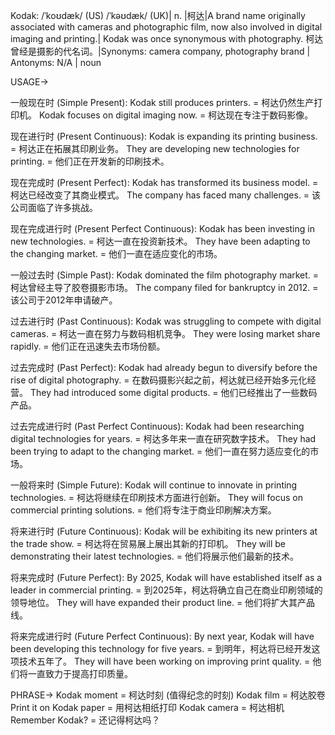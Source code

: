 Kodak: /ˈkoʊdæk/ (US) /ˈkəʊdæk/ (UK)| n. |柯达|A brand name originally associated with cameras and photographic film, now also involved in digital imaging and printing.| Kodak was once synonymous with photography. 柯达曾经是摄影的代名词。|Synonyms: camera company, photography brand | Antonyms: N/A | noun

USAGE->

一般现在时 (Simple Present):
Kodak still produces printers. = 柯达仍然生产打印机。
Kodak focuses on digital imaging now. = 柯达现在专注于数码影像。

现在进行时 (Present Continuous):
Kodak is expanding its printing business. = 柯达正在拓展其印刷业务。
They are developing new technologies for printing. = 他们正在开发新的印刷技术。

现在完成时 (Present Perfect):
Kodak has transformed its business model. = 柯达已经改变了其商业模式。
The company has faced many challenges. =  该公司面临了许多挑战。

现在完成进行时 (Present Perfect Continuous):
Kodak has been investing in new technologies. = 柯达一直在投资新技术。
They have been adapting to the changing market. = 他们一直在适应变化的市场。

一般过去时 (Simple Past):
Kodak dominated the film photography market. = 柯达曾经主导了胶卷摄影市场。
The company filed for bankruptcy in 2012. =  该公司于2012年申请破产。

过去进行时 (Past Continuous):
Kodak was struggling to compete with digital cameras. = 柯达一直在努力与数码相机竞争。
They were losing market share rapidly. = 他们正在迅速失去市场份额。

过去完成时 (Past Perfect):
Kodak had already begun to diversify before the rise of digital photography. = 在数码摄影兴起之前，柯达就已经开始多元化经营。
They had introduced some digital products. = 他们已经推出了一些数码产品。

过去完成进行时 (Past Perfect Continuous):
Kodak had been researching digital technologies for years. = 柯达多年来一直在研究数字技术。
They had been trying to adapt to the changing market. = 他们一直在努力适应变化的市场。

一般将来时 (Simple Future):
Kodak will continue to innovate in printing technologies. = 柯达将继续在印刷技术方面进行创新。
They will focus on commercial printing solutions. = 他们将专注于商业印刷解决方案。

将来进行时 (Future Continuous):
Kodak will be exhibiting its new printers at the trade show. = 柯达将在贸易展上展出其新的打印机。
They will be demonstrating their latest technologies. = 他们将展示他们最新的技术。

将来完成时 (Future Perfect):
By 2025, Kodak will have established itself as a leader in commercial printing. = 到2025年，柯达将确立自己在商业印刷领域的领导地位。
They will have expanded their product line. = 他们将扩大其产品线。

将来完成进行时 (Future Perfect Continuous):
By next year, Kodak will have been developing this technology for five years. = 到明年，柯达将已经开发这项技术五年了。
They will have been working on improving print quality. = 他们将一直致力于提高打印质量。


PHRASE->
Kodak moment = 柯达时刻 (值得纪念的时刻)
Kodak film = 柯达胶卷
Print it on Kodak paper =  用柯达相纸打印
Kodak camera = 柯达相机
Remember Kodak? = 还记得柯达吗？
